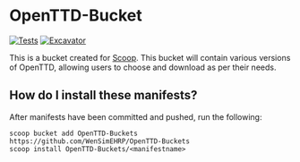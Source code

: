 # OpenTTD-Bucket

[![Tests](https://github.com/WenSimEHRP/OpenTTD-Buckets/actions/workflows/ci.yml/badge.svg)](https://github.com/WenSimEHRP/OpenTTD-Buckets/actions/workflows/ci.yml) [![Excavator](https://github.com/WenSimEHRP/OpenTTD-Buckets/actions/workflows/excavator.yml/badge.svg)](https://github.com/WenSimEHRP/OpenTTD-Buckets/actions/workflows/excavator.yml)

This is a bucket created for [Scoop](https://scoop.sh). This bucket will contain various versions of OpenTTD, allowing users to choose and download as per their needs.

## How do I install these manifests?

After manifests have been committed and pushed, run the following:

```pwsh
scoop bucket add OpenTTD-Buckets https://github.com/WenSimEHRP/OpenTTD-Buckets
scoop install OpenTTD-Buckets/<manifestname>
```
